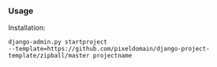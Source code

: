### Usage

Installation:

    django-admin.py startproject
    --template=https://github.com/pixeldomain/django-project-template/zipball/master projectname
